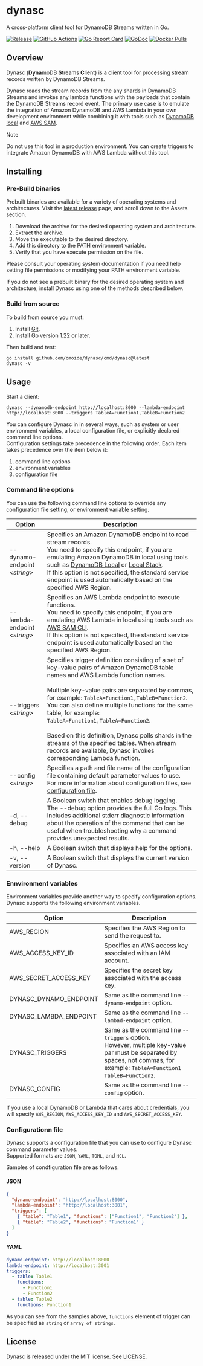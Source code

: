 # dynasc

A cross-platform client tool for DynamoDB Streams written in Go.

[![Release](https://img.shields.io/github/release/omoide/dynasc.svg?label=Release)](https://github.com/omoide/dynasc/releases)
[![GitHub Actions](https://github.com/omoide/dynasc/actions/workflows/test.yaml/badge.svg)](https://github.com/omoide/dynasc/actions?query=branch%3Amaster+workflow%3Atest)
[![Go Report Card](https://goreportcard.com/badge/github.com/omoide/dynasc)](https://goreportcard.com/report/github.com/omoide/dynasc)
[![GoDoc](https://godoc.org/github.com/omoide/dynasc?status.svg)](https://godoc.org/github.com/omoide/dynasc)
[![Docker Pulls](https://img.shields.io/docker/pulls/omoide/dynasc.svg)](https://hub.docker.com/r/omoide/dynasc/)

## Overview

Dynasc (**Dyna**moDB **S**treams **C**lient) is a client tool for processing stream records written by DynamoDB Streams.

Dynasc reads the stream records from the any shards in DynamoDB Streams and invokes any lambda functions with the payloads that contain the DynamoDB Streams record event.
The primary use case is to emulate the integration of Amazon DynamoDB and AWS Lambda in your own development environment while combining it with tools such as [DynamoDB local](https://docs.aws.amazon.com/amazondynamodb/latest/developerguide/DynamoDBLocal.html) and [AWS SAM](https://aws.amazon.com/jp/serverless/sam/).

> [!NOTE]  
> Do not use this tool in a production environment.
> You can create triggers to integrate Amazon DynamoDB with AWS Lambda without this tool.

## Installing

### Pre-Build binaries

Prebuilt binaries are available for a variety of operating systems and architectures.
Visit the [latest release](https://github.com/omoide/dynasc/releases/latest) page, and scroll down to the Assets section.

1. Download the archive for the desired operating system and architecture.
2. Extract the archive.
3. Move the executable to the desired directory.
4. Add this directory to the PATH environment variable.
5. Verify that you have execute permission on the file.

Please consult your operating system documentation if you need help setting file permissions or modifying your PATH environment variable.

If you do not see a prebuilt binary for the desired operating system and architecture, install Dynasc using one of the methods described below.

### Build from source

To build from source you must:

1. Install [Git](https://git-scm.com/).
2. Install [Go](https://go.dev/) version 1.22 or later.

Then build and test:

```
go install github.com/omoide/dynasc/cmd/dynasc@latest
dynasc -v
```

## Usage

Start a client:

```
dynasc --dynamodb-endpoint http://localhost:8000 --lambda-endpoint http://localhost:3000 --triggers TableA=Function1,TableB=Function2
```

You can configure Dynasc in in several ways, such as system or user environment variables, a local configuration file, or explicitly declared command line options.  
Configuration settings take precedence in the following order. Each item takes precedence over the item below it:

1. command line options
2. environment variables
3. configuration file

### Command line options

You can use the following command line options to override any configuration file setting, or environment variable setting.

| Option                         | Description                                                                                                                                                                                                                                                                                                                                                                                                                                                                                                                                          |
| ------------------------------ | ---------------------------------------------------------------------------------------------------------------------------------------------------------------------------------------------------------------------------------------------------------------------------------------------------------------------------------------------------------------------------------------------------------------------------------------------------------------------------------------------------------------------------------------------------- |
| --dynamo-endpoint _\<string\>_ | Specifies an Amazon DynamoDB endpoint to read stream records.<br />You need to specify this endpoint, if you are emulating Amazon DynamoDB in local using tools such as [DynamoDB Local](https://docs.aws.amazon.com/amazondynamodb/latest/developerguide/DynamoDBLocal.html) or [Local Stack](https://docs.localstack.cloud/user-guide/aws/dynamodb/).<br /> If this option is not specified, the standard service endpoint is used automatically based on the specified AWS Region.                                                                |
| --lambda-endpoint _\<string\>_ | Specifies an AWS Lambda endpoint to execute functions.<br />You need to specify this endpoint, if you are emulating AWS Lambda in local using tools such as [AWS SAM CLI](https://github.com/aws/aws-sam-cli).<br /> If this option is not specified, the standard service endpoint is used automatically based on the specified AWS Region.                                                                                                                                                                                                         |
| --triggers _\<string\>_        | Specifies trigger definition consisting of a set of key-value pairs of Amazon DynamoDB table names and AWS Lambda function names.<br /><br />Multiple key-value pairs are separated by commas, for example: `TableA=Function1,TableB=Function2`.<br />You can also define multiple functions for the same table, for example: `TableA=Function1,TableA=Function2`.<br /><br />Based on this definition, Dynasc polls shards in the streams of the specified tables. When stream records are available, Dynasc invokes corresponding Lambda function. |
| --config _\<string\>_          | Specifies a path and file name of the configuration file containing default parameter values to use.<br /> For more information about configuration files, see [configuration file](#configuration-file).                                                                                                                                                                                                                                                                                                                                            |
| -d, --debug                    | A Boolean switch that enables debug logging.<br />The --debug option provides the full Go logs. This includes additional stderr diagnostic information about the operation of the command that can be useful when troubleshooting why a command provides unexpected results.                                                                                                                                                                                                                                                                         |
| -h, --help                     | A Boolean switch that displays help for the options.                                                                                                                                                                                                                                                                                                                                                                                                                                                                                                 |
| -v, --version                  | A Boolean switch that displays the current version of Dynasc.                                                                                                                                                                                                                                                                                                                                                                                                                                                                                        |

### Ennvironment variables

Environment variables provide another way to specify configuration options.  
Dynasc supports the following environment variables.

| Option                 | Description                                                                                                                                                                   |
| ---------------------- | ----------------------------------------------------------------------------------------------------------------------------------------------------------------------------- |
| AWS_REGION             | Specifies the AWS Region to send the request to.                                                                                                                              |
| AWS_ACCESS_KEY_ID      | Specifies an AWS access key associated with an IAM account.                                                                                                                   |
| AWS_SECRET_ACCESS_KEY  | Specifies the secret key associated with the access key.                                                                                                                      |
| DYNASC_DYNAMO_ENDPOINT | Same as the command line `--dynamo-endpoint` option.                                                                                                                          |
| DYNASC_LAMBDA_ENDPOINT | Same as the command line `--lambad-endpoint` option.                                                                                                                          |
| DYNASC_TRIGGERS        | Same as the command line `--triggers` option.<br />However, multiple key-value par must be separated by spaces, not commas, for example: `TableA=Function1 TableB=Function2`. |
| DYNASC_CONFIG          | Same as the command line `--config` option.                                                                                                                                   |

If you use a local DynamoDB or Lambda that cares about credentials, you will specify `AWS_REGION`, `AWS_ACCESS_KEY_ID` and `AWS_SECRET_ACCESS_KEY`.

### Configurationn file

Dynasc supports a configuration file that you can use to configure Dynasc command parameter values.  
Supported formats are `JSON`, `YAML`, `TOML`, and `HCL`.

Samples of condfiguration file are as follows.

#### JSON

```json
{
  "dynamo-endpoint": "http://localhost:8000",
  "lambda-endpoint": "http://localhost:3001",
  "triggers": [
    { "table": "Table1", "functions": ["Function1", "Function2"] },
    { "table": "Table2", "functions": "Function1" }
  ]
}
```

#### YAML

```yaml
dynamo-endpoint: http://localhost:8000
lambda-endpoint: http://localhost:3001
triggers:
  - table: Table1
    functions:
      - Function1
      - Function2
  - table: Table2
    functions: Function1
```

As you can see from the samples above, `functions` element of trigger can be specified as `string` or `array of strings`.

## License

Dynasc is released under the MIT license. See [LICENSE](LICENSE).
